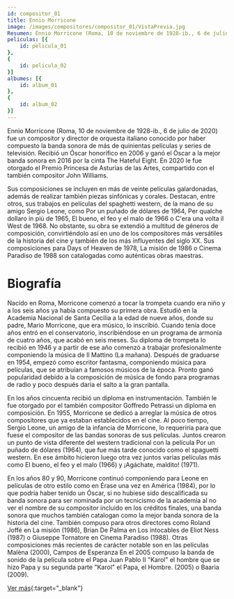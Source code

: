 ```yaml
---
id: compositor_01
title: Ennio Morricone
image: /images/compositores/compositor_01/VistaPrevia.jpg
Resumen: Ennio Morricone (Roma, 10 de noviembre de 1928-ib., 6 de julio de 2020)1​ fue un compositor y director de orquesta italiano conocido por haber compuesto la banda sonora de más de quinientas películas y series de televisión.
peliculas: [{
    id: pelicula_01
},
{
    id: pelicula_02
}]
albumes: [{
    id: album_01
},
{
    id: album_02
}]
---
```


Ennio Morricone (Roma, 10 de noviembre de 1928-ib., 6 de julio de 2020)​ fue un compositor y director de orquesta italiano conocido por haber compuesto la banda sonora de más de quinientas películas y series de televisión. Recibió un Óscar honorífico en 2006 y ganó el Óscar a la mejor banda sonora en 2016 por la cinta The Hateful Eight. En 2020 le fue otorgado el Premio Princesa de Asturias de las Artes, compartido con el también compositor John Williams.

Sus composiciones se incluyen en más de veinte películas galardonadas, además de realizar también piezas sinfónicas y corales. Destacan, entre otros, sus trabajos en películas del spaghetti western, de la mano de su amigo Sergio Leone, como Por un puñado de dólares de 1964, Per qualche dollaro in più de 1965, El bueno, el feo y el malo de 1966 o C'era una volta il West de 1968. No obstante, su obra se extendió a multitud de géneros de composición, convirtiéndolo así en uno de los compositores más versátiles de la historia del cine y también de los más influyentes del siglo XX. Sus composiciones para Days of Heaven de 1978, La misión de 1986 o Cinema Paradiso de 1988 son catalogadas como auténticas obras maestras.

# Biografía

Nacido en Roma, Morricone comenzó a tocar la trompeta cuando era niño y a los seis años ya había compuesto su primera obra. Estudió en la Academia Nacional de Santa Cecilia a la edad de nueve años, donde su padre, Mario Morricone, que era músico, lo inscribió. Cuando tenía doce años entró en el conservatorio, inscribiéndose en un programa de armonía de cuatro años, que acabó en seis meses. Su diploma de trompeta lo recibió en 1946 y a partir de ese año comenzó a trabajar profesionalmente componiendo la música de Il Mattino (La mañana). Después de graduarse en 1954, empezó como escritor fantasma, componiendo música para películas, que se atribuían a famosos músicos de la época. Pronto ganó popularidad debido a la composición de música de fondo para programas de radio y poco después daría el salto a la gran pantalla.

En los años cincuenta recibió un diploma en instrumentación. También le fue otorgado por el también compositor Goffredo Petrassi un diploma en composición. En 1955, Morricone se dedicó a arreglar la música de otros compositores que ya estaban establecidos en el cine. Al poco tiempo, Sergio Leone, un amigo de la infancia de Morricone, lo requeriría para que fuese el compositor de las bandas sonoras de sus películas. Juntos crearon un punto de vista diferente del western tradicional con la película Por un puñado de dólares (1964), que fue más tarde conocido como el spaguetti western. En ese ámbito hicieron luego otra vez juntos varias películas más como El bueno, el feo y el malo (1966) y ¡Agáchate, maldito! (1971).

En los años 80 y 90, Morricone continuó componiendo para Leone en películas de otro estilo como en Érase una vez en América (1984), por lo que podría haber tenido un Óscar, si no hubiese sido descalificada su banda sonora para ser nominada por un tecnicismo de la academia al no ver el nombre de su compositor incluido en los créditos finales, una banda sonora que muchos también catalogan como la mejor banda sonora de la historia del cine. También compuso para otros directores como Roland Joffé en La misión (1986), Brian De Palma en Los intocables de Eliot Ness (1987) o Giuseppe Tornatore en Cinema Paradiso (1988). Otras composiciones más recientes de carácter notable son en las películas Malèna (2000), Campos de Esperanza En el 2005 compuso la banda de sonido de la película sobre el Papa Juan Pablo II "Karol" el hombre que se hizo Papa y su segunda parte "Karol" el Papa, el Hombre. (2005) o Baarìa (2009).

[Ver más](https://es.wikipedia.org/wiki/Ennio_Morricone){:target="_blank"}
